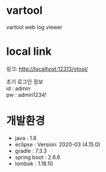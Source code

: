 # vartool
vartool web log viewer


# local link 
링크: <http://localhost:12313/vtool/>   
   
초기 로그인 정보   
id : admin   
pw : admin1234!   


# 개발환경

- java : 1.8
- eclipse : Version: 2020-03 (4.15.0)
- gradle : 7.3.3
- spring boot : 2.6.6
- lombok : 1.18.10
